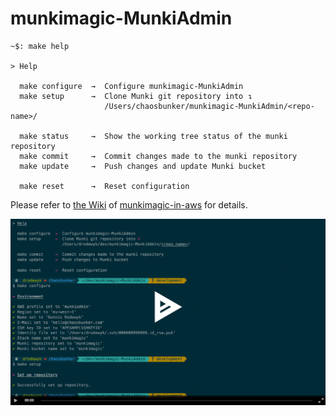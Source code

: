 # munkimagic-MunkiAdmin

```
~$: make help

> Help

  make configure  →  Configure munkimagic-MunkiAdmin
  make setup      →  Clone Munki git repository into ↴
                     /Users/chaosbunker/munkimagic-MunkiAdmin/<repo-name>/
  
  make status     →  Show the working tree status of the munki repository
  make commit     →  Commit changes made to the munki repository
  make update     →  Push changes and update Munki bucket
  
  make reset      →  Reset configuration
```

Please refer to [the Wiki](https://github.com/chaosbunker/munkimagic-in-aws/wiki/How-to-for-Munki-admins) of [munkimagic-in-aws](https://github.com/chaosbunker/munkimagic-in-aws) for details.

[![munkimagic-MunkiAdmin demo](munkimagic-MunkiAdmin.png)](https://asciinema.org/a/214827)
